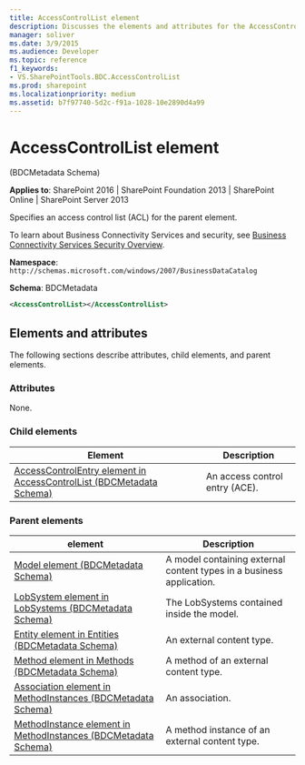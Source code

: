```yaml
---
title: AccessControlList element
description: Discusses the elements and attributes for the AccessControlList element for the parent element in SharePoint 2013-2016.
manager: soliver
ms.date: 3/9/2015
ms.audience: Developer
ms.topic: reference
f1_keywords:
- VS.SharePointTools.BDC.AccessControlList
ms.prod: sharepoint
ms.localizationpriority: medium
ms.assetid: b7f97740-5d2c-f91a-1028-10e2890d4a99
---
```


# AccessControlList element

(BDCMetadata Schema)

**Applies to**: SharePoint 2016 | SharePoint Foundation 2013 | SharePoint Online | SharePoint Server 2013

Specifies an access control list (ACL) for the parent element.

To learn about Business Connectivity Services and security, see [Business Connectivity Services Security Overview](https://technet.microsoft.com/library/ee661734(office.14).aspx).

**Namespace**: `http://schemas.microsoft.com/windows/2007/BusinessDataCatalog`

**Schema**: BDCMetadata

```XML
<AccessControlList></AccessControlList>
```

## Elements and attributes

The following sections describe attributes, child elements, and parent elements.

### Attributes

None.

### Child elements
  
| Element | Description |
| --- | --- |
| [AccessControlEntry element in AccessControlList (BDCMetadata Schema)](accesscontrolentry-element-in-accesscontrollist-bdcmetadata-schema.md) | An access control entry (ACE). |

### Parent elements
  
| element | Description |
| --- | --- |
| [Model element (BDCMetadata Schema)](model-element-bdcmetadata-schema.md) | A model containing external content types in a business application. |
| [LobSystem element in LobSystems (BDCMetadata Schema)](lobsystem-element-in-lobsystems-bdcmetadata-schema.md) | The LobSystems contained inside the model. |
| [Entity element in Entities (BDCMetadata Schema)](entity-element-in-entities-bdcmetadata-schema.md) | An external content type. |
| [Method element in Methods (BDCMetadata Schema)](method-element-in-methods-bdcmetadata-schema.md) | A method of an external content type. |
| [Association element in MethodInstances (BDCMetadata Schema)](association-element-in-methodinstances-bdcmetadata-schema.md) | An association. |
| [MethodInstance element in MethodInstances (BDCMetadata Schema)](methodinstance-element-in-methodinstances-bdcmetadata-schema.md) | A method instance of an external content type. |

